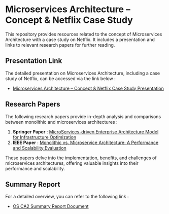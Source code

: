 # Microservices Architecture – Concept & Netflix Case Study

This repository provides resources related to the concept of Microservices Architecture with a case study on Netflix. It includes a presentation and links to relevant research papers for further reading.

## Presentation Link

The detailed presentation on Microservices Architecture, including a case study of Netflix, can be accessed via the link below :

- [Microservices Architecture – Concept & Netflix Case Study Presentation](https://www.canva.com/design/DAGiGe-4EwE/pIoD72H2djBFCmqFUHwYBQ/view?utm_content=DAGiGe-4EwE&utm_campaign=designshare&utm_medium=link2&utm_source=uniquelinks&utlId=h672ab47e3f)

## Research Papers

The following research papers provide in-depth analysis and comparisons between monolithic and microservices architectures :

1. **Springer Paper** : [MicroServices-driven Enterprise Architecture Model for Infrastructure Optimization](https://link.springer.com/article/10.1186/s43093-023-00268-3)
2. **IEEE Paper** : [Monolithic vs. Microservice Architecture: A Performance and Scalability Evaluation](https://ieeexplore.ieee.org/abstract/document/9717259)

These papers delve into the implementation, benefits, and challenges of microservices architectures, offering valuable insights into their performance and scalability.

## Summary Report

For a detailed overview, you can refer to the following link :

- [OS CA2 Summary Report Document](https://docs.google.com/document/d/1R4kP2qp7bV9Ztt1GR-tWs1JHnSLyTr4bGe-o6MgY1OI/edit?usp=sharing)
